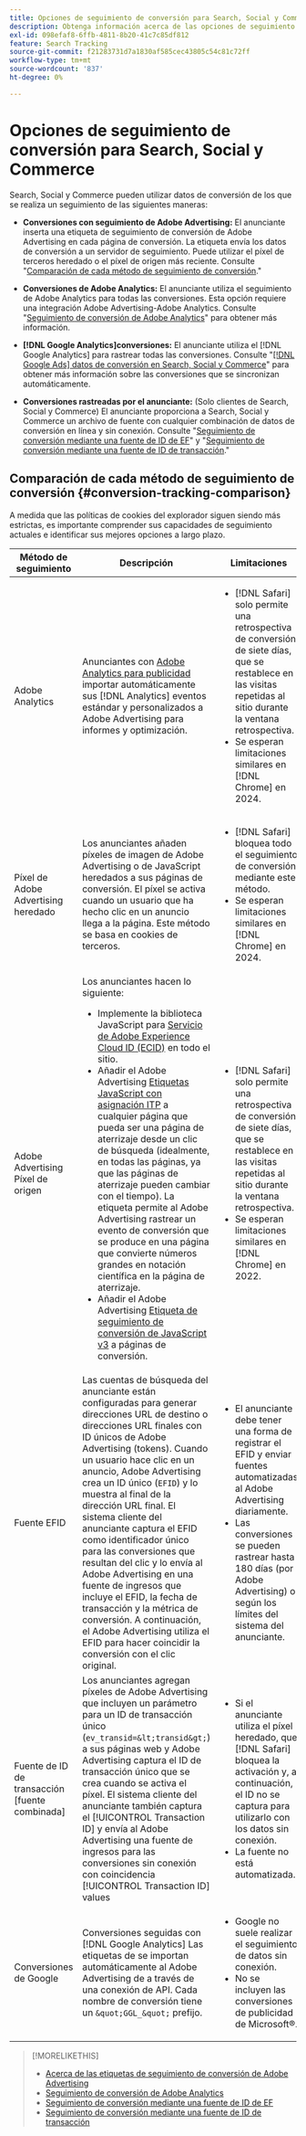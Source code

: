```yaml
---
title: Opciones de seguimiento de conversión para Search, Social y Commerce
description: Obtenga información acerca de las opciones de seguimiento de conversión para Search, Social y Commerce.
exl-id: 098efaf8-6ffb-4811-8b20-41c7c85df812
feature: Search Tracking
source-git-commit: f21283731d7a1830af585cec43805c54c81c72ff
workflow-type: tm+mt
source-wordcount: '837'
ht-degree: 0%

---
```


# Opciones de seguimiento de conversión para Search, Social y Commerce

Search, Social y Commerce pueden utilizar datos de conversión de los que se realiza un seguimiento de las siguientes maneras:

* **Conversiones con seguimiento de Adobe Advertising:** El anunciante inserta una etiqueta de seguimiento de conversión de Adobe Advertising en cada página de conversión. La etiqueta envía los datos de conversión a un servidor de seguimiento. Puede utilizar el píxel de terceros heredado o el píxel de origen más reciente. Consulte &quot;[Comparación de cada método de seguimiento de conversión](#conversion-tracking-comparison).&quot;

* **Conversiones de Adobe Analytics:** El anunciante utiliza el seguimiento de Adobe Analytics para todas las conversiones. Esta opción requiere una integración Adobe Advertising-Adobe Analytics. Consulte &quot;[Seguimiento de conversión de Adobe Analytics](conversion-tracking-analytics.md)&quot; para obtener más información.

* **[!DNL Google Analytics]conversiones:** El anunciante utiliza el [!DNL Google Analytics] para rastrear todas las conversiones. Consulte &quot;[[!DNL Google Ads] datos de conversión en Search, Social y Commerce](/help/search-social-commerce/campaign-management/introduction/google-conversion-data.md)&quot; para obtener más información sobre las conversiones que se sincronizan automáticamente.

* **Conversiones rastreadas por el anunciante:** (Solo clientes de Search, Social y Commerce) El anunciante proporciona a Search, Social y Commerce un archivo de fuente con cualquier combinación de datos de conversión en línea y sin conexión. Consulte &quot;[Seguimiento de conversión mediante una fuente de ID de EF](feed-efid.md)&quot; y &quot;[Seguimiento de conversión mediante una fuente de ID de transacción](feed-transaction-id.md).&quot;

## Comparación de cada método de seguimiento de conversión {#conversion-tracking-comparison}

A medida que las políticas de cookies del explorador siguen siendo más estrictas, es importante comprender sus capacidades de seguimiento actuales e identificar sus mejores opciones a largo plazo.

| Método de seguimiento | Descripción | Limitaciones | Ventajas | ¿Recomendado? |
|----|----|----|----|----|
| Adobe Analytics | Anunciantes con [Adobe Analytics para publicidad](https://experienceleague.adobe.com/docs/advertising/integrations/analytics/overview.html) importar automáticamente sus [!DNL Analytics] eventos estándar y personalizados a Adobe Advertising para informes y optimización. | <ul><li>[!DNL Safari] solo permite una retrospectiva de conversión de siete días, que se restablece en las visitas repetidas al sitio durante la ventana retrospectiva.</li><li> Se esperan limitaciones similares en [!DNL Chrome] en 2024.</li></ul> | <ul><li>Integración perfecta con [!DNL Analytics]</li> <li>Consulte los datos de búsqueda de pago en [!DNL Analytics] Analysis Workspace</li><li>Ventajas más allá de la búsqueda de pago</li></ul> | Sí |
| Píxel de Adobe Advertising heredado | Los anunciantes añaden píxeles de imagen de Adobe Advertising o de JavaScript heredados a sus páginas de conversión. El píxel se activa cuando un usuario que ha hecho clic en un anuncio llega a la página. Este método se basa en cookies de terceros. | <ul><li>[!DNL Safari] bloquea todo el seguimiento de conversión mediante este método.</li><li>Se esperan limitaciones similares en [!DNL Chrome] en 2024.</li></ul> | El píxel ya está implementado. Sin embargo, aún debe [implementar la etiqueta de asignación ITP adicional](itp-conversion-mapping-tag.md).<br><br>Recomendación: cambie al píxel de origen. | No |
| Adobe Advertising Píxel de origen | Los anunciantes hacen lo siguiente: <ul><li>Implemente la biblioteca JavaScript para [Servicio de Adobe Experience Cloud ID (ECID)](https://experienceleague.adobe.com/docs/id-service/using/intro/overview.html) en todo el sitio.</li><li>Añadir el Adobe Advertising [Etiquetas JavaScript con asignación ITP](itp-conversion-mapping-tag.md) a cualquier página que pueda ser una página de aterrizaje desde un clic de búsqueda (idealmente, en todas las páginas, ya que las páginas de aterrizaje pueden cambiar con el tiempo). La etiqueta permite al Adobe Advertising rastrear un evento de conversión que se produce en una página que convierte números grandes en notación científica en la página de aterrizaje.</li><li>Añadir el Adobe Advertising [Etiqueta de seguimiento de conversión de JavaScript v3](format-conversion-tag-jsv3.md) a páginas de conversión.</li></ul> | <ul><li>[!DNL Safari] solo permite una retrospectiva de conversión de siete días, que se restablece en las visitas repetidas al sitio durante la ventana retrospectiva.</li><li>Se esperan limitaciones similares en [!DNL Chrome] en 2022.</li></ul> | [!DNL Safari] rastrea conversiones durante la retrospectiva de siete días. Debido a que la retrospectiva se restablece en visitas repetidas al sitio durante la ventana retrospectiva, la limitación no afecta a todo [!DNL Safari] usuarios. | No |
| Fuente EFID | Las cuentas de búsqueda del anunciante están configuradas para generar direcciones URL de destino o direcciones URL finales con ID únicos de Adobe Advertising (tokens). Cuando un usuario hace clic en un anuncio, Adobe Advertising crea un ID único (`EFID`) y lo muestra al final de la dirección URL final. El sistema cliente del anunciante captura el EFID como identificador único para las conversiones que resultan del clic y lo envía al Adobe Advertising en una fuente de ingresos que incluye el EFID, la fecha de transacción y la métrica de conversión. A continuación, el Adobe Advertising utiliza el EFID para hacer coincidir la conversión con el clic original. | <ul><li>El anunciante debe tener una forma de registrar el EFID y enviar fuentes automatizadas al Adobe Advertising diariamente.</li><li>Las conversiones se pueden rastrear hasta 180 días (por Adobe Advertising) o según los límites del sistema del anunciante.</li></ul> | <ul><li>Este método utiliza datos de conversión de origen, por lo que no se ve afectado por las limitaciones de cookies de terceros.</li><li>Las conversiones en línea y sin conexión se pueden enviar en una fuente.</li><li>No se requieren cambios de código ni etiquetas para el sitio.</li></ul> | Sí |
| Fuente de ID de transacción [fuente combinada] | Los anunciantes agregan píxeles de Adobe Advertising que incluyen un parámetro para un ID de transacción único (`ev_transid=&lt;transid&gt;`) a sus páginas web y Adobe Advertising captura el ID de transacción único que se crea cuando se activa el píxel. El sistema cliente del anunciante también captura el [!UICONTROL Transaction ID] y envía al Adobe Advertising una fuente de ingresos para las conversiones sin conexión con coincidencia [!UICONTROL Transaction ID] values | <ul><li>Si el anunciante utiliza el píxel heredado, que [!DNL Safari] bloquea la activación y, a continuación, el ID no se captura para utilizarlo con los datos sin conexión.</li><li>La fuente no está automatizada.</li></ul> | <ul><li>Si implementa el píxel de origen, la variable [!UICONTROL Transaction ID] se captura en [!DNL Safari].</li><li>Proporciona seguimiento de eventos de conversión sin conexión/aprobados.</li></ul> | No |
| Conversiones de Google | Conversiones seguidas con [!DNL Google Analytics] Las etiquetas de se importan automáticamente al Adobe Advertising de a través de una conexión de API. Cada nombre de conversión tiene un `&quot;GGL_&quot;` prefijo. | <ul><li>Google no suele realizar el seguimiento de datos sin conexión.</li><li>No se incluyen las conversiones de publicidad de Microsoft®.</li></ul> | Google utiliza el aprendizaje automático para extrapolar &quot;[conversiones modeladas](https://support.google.com/google-ads/answer/10081327).&quot; | No |

<!--
| Microsoft Advertising Conversions | Conversions tracked with Microsoft Advertising universal event tags (UET) are automatically imported to Adobe Advertising via an API connection. Each conversion name has a &quot;???&quot; prefix. | Microsoft Advertising typically doesn't track offline data. Google conversions aren't included. | ?? | No |
-->

>[!MORELIKETHIS]
>
>* [Acerca de las etiquetas de seguimiento de conversión de Adobe Advertising](/help/search-social-commerce/tracking/conversion-tracking-advertising.md)
>* [Seguimiento de conversión de Adobe Analytics](/help/search-social-commerce/tracking/conversion-tracking-analytics.md)
>* [Seguimiento de conversión mediante una fuente de ID de EF](/help/search-social-commerce/tracking/feed-efid.md)
>* [Seguimiento de conversión mediante una fuente de ID de transacción](/help/search-social-commerce/tracking/feed-transaction-id.md)
